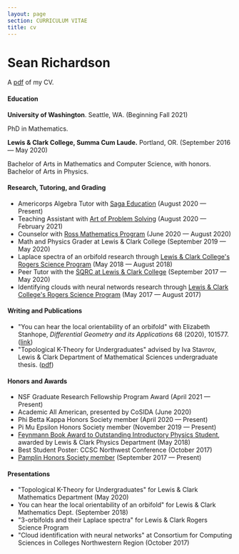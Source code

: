 ```yaml
---
layout: page
section: CURRICULUM VITAE
title: cv
---
```


# Sean Richardson

A [pdf](/files/sean-richardson-cv.pdf) of my CV.

#### Education

**University of Washington**. Seattle, WA. (Beginning Fall 2021)

PhD in Mathematics.

**Lewis & Clark College, Summa Cum Laude.** Portland, OR. (September 2016 &mdash; May 2020)

Bachelor of Arts in Mathematics and Computer Science, with honors.
Bachelor of Arts in Physics.

#### Research, Tutoring, and Grading

* Americorps Algebra Tutor with [Saga Education](https://www.sagaeducation.org/) (August 2020 &mdash; Present)
* Teaching Assistant with [Art of Problem Solving](https://artofproblemsolving.com) (August 2020 &mdash; February 2021)
* Counselor with [Ross Mathematics Program](https://rossprogram.org/) (June 2020 &mdash; August 2020)
* Math and Physics Grader at Lewis & Clark College (September 2019 &mdash; May 2020)
* Laplace spectra of an orbifold research through [Lewis & Clark College's Rogers Science Program](https://college.lclark.edu/science/opportunities/rogers/) (May 2018 &mdash; August 2018)
* Peer Tutor with the [SQRC at Lewis & Clark College](https://college.lclark.edu/departments/mathematical_sciences/sqrc/) (September 2017 &mdash; May 2020)
* Identifying clouds with neural networds research through [Lewis & Clark College's Rogers Science Program](https://college.lclark.edu/science/opportunities/rogers/) (May 2017 &#8212; August 2017)

#### Writing and Publications

* "You can hear the local orientability of an orbifold" with Elizabeth Stanhope, _Differential Geometry and its Applications_ 68 (2020), 101577. ([link](https://www.sciencedirect.com/science/article/abs/pii/S092622451930097X))
* "Topological K-Theory for Undergraduates" advised by Iva Stavrov, Lewis & Clark Department of Mathematical Sciences undergraduate thesis. ([pdf](files/undergraduate-thesis.pdf))

#### Honors and Awards

* NSF Graduate Research Fellowship Program Award (April 2021 &mdash; Present)
* Academic All American, presented by CoSIDA (June 2020)
* Phi Betta Kappa Honors Society member (April 2020 &mdash; Present)
* Pi Mu Epsilon Honors Society member (November 2019 &mdash; Present)
* [Feynmann Book Award to Outstanding Introductory Physics Student](https://college.lclark.edu/departments/physics/student-awards/), awarded by Lewis & Clark Physics Department (May 2018)
* Best Student Poster: CCSC Northwest Conference (October 2017)
* [Pamplin Honors Society member](https://college.lclark.edu/academics/honors/pamplin_society/) (September 2017 &mdash; Present)

#### Presentations

* "Topological K-Theory for Undergraduates" for Lewis & Clark Mathematics Department (May 2020)
* You can hear the local orientability of an orbifold" for Lewis & Clark Mathematics Dept. (September 2018)
* "3-orbifolds and their Laplace spectra" for Lewis & Clark Rogers Science Program
* "Cloud identification with neural networks" at Consortium for Computing Sciences in Colleges Northwestern Region (October 2017)
